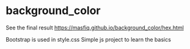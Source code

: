 # background_color
See the final result 
https://masfiq.github.io/background_color/hex.html

Bootstrap is used in style.css
Simple js project to learn the basics
